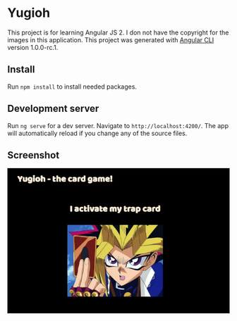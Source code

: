 # Yugioh

This project is for learning Angular JS 2. I don not have the copyright for the images in this application.
This project was generated with [Angular CLI](https://github.com/angular/angular-cli) version 1.0.0-rc.1.

## Install

Run `npm install` to install needed packages.

## Development server
Run `ng serve` for a dev server. Navigate to `http://localhost:4200/`. The app will automatically reload if you change any of the source files.

## Screenshot
![activate](screenshots/activate.png)


